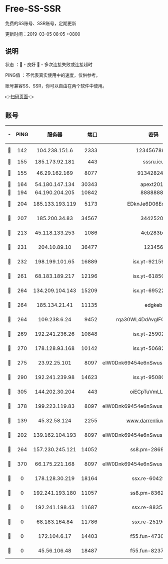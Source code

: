 # Free-SS-SSR

免费的SS账号、SSR账号，定期更新

更新时间：2019-03-05 08:05 +0800

## 说明

状态     ：🙂 - 良好 🙁 - 多次连接失败或连接超时

PING值   ：不代表真实使用中的速度，仅供参考。

账号兼容SS、SSR，你可以自由在两个软件中使用。

👉[扫码页面](https://liesauer.github.io/free-ss-ssr.github.io/)👈

## 账号

|-|PING|服务器|端口|密码|加密方式|区域|
|:----:|:----:|:-----:|-----:|:----:|:----:|:----:|
|🙂|142|104.238.151.6|2333|12345678900|aes-256-cfb|JP|
|🙂|155|185.173.92.181|443|sssru.icu|rc4-md5|RU|
|🙂|155|46.29.162.169|8077|9134282479|aes-256-cfb|RU|
|🙂|164|54.180.147.134|30343|apext2019|chacha20|KR|
|🙂|194|64.190.204.205|10842|88888888|rc4-md5|US|
|🙂|204|185.133.193.119|5173|EDknJe6D06EoWDaw|aes-256-cfb|US|
|🙂|207|185.200.34.83|34567|34425208|aes-256-cfb|US|
|🙂|213|45.118.133.253|1086|4cb283b8|aes-256-cfb|SG|
|🙂|231|204.10.89.10|36477|123456|aes-256-cfb|US|
|🙂|232|198.199.101.65|16889|isx.yt-92159574|aes-256-cfb|US|
|🙂|261|68.183.189.217|12196|isx.yt-61850087|aes-256-cfb|SG|
|🙂|264|134.209.104.143|15209|isx.yt-69522000|aes-256-cfb|SG|
|🙂|264|185.134.21.41|11135|edgkeb|aes-256-cfb|GB|
|🙂|264|109.238.6.24|9452|rqa30WL4DdAvgIFG6Fs3znzTa|aes-256-cfb|FR|
|🙂|269|192.241.236.26|10848|isx.yt-25902740|aes-256-cfb|US|
|🙂|270|178.128.93.168|10142|isx.yt-50682573|aes-256-cfb|SG|
|🙂|275|23.92.25.101|8097|eIW0Dnk69454e6nSwuspv9DmS201tQ0D|aes-256-cfb|US|
|🙂|290|192.241.239.98|14623|isx.yt-95080154|aes-256-cfb|US|
|🙂|305|144.202.30.204|443|oiECpTuVmLLxk4Ts|aes-256-cfb|US|
|🙂|378|199.223.119.83|8097|eIW0Dnk69454e6nSwuspv9DmS201tQ0D|aes-256-cfb|US|
|🙂|139|45.32.58.124|2255|www.darrenliuwei.com|aes-256-cfb|JP|
|🙂|202|139.162.104.193|8097|eIW0Dnk69454e6nSwuspv9DmS201tQ0D|aes-256-cfb|JP|
|🙂|264|157.230.245.121|14052|ss8.pm-28692844|aes-256-cfb|SG|
|🙂|370|66.175.221.168|8097|eIW0Dnk69454e6nSwuspv9DmS201tQ0D|aes-256-cfb|US|
|🙁|0|178.128.30.219|18164|ssx.re-60429944|aes-256-cfb|SG|
|🙁|0|192.241.193.180|11057|ss8.pm-83620677|aes-256-cfb|US|
|🙁|0|192.241.198.43|11687|ssx.re-88354290|aes-256-cfb|US|
|🙁|0|68.183.164.84|11786|ssx.re-25196932|aes-256-cfb|US|
|🙁|0|172.104.6.17|14403|f55.fun-47304627|aes-256-cfb|US|
|🙁|0|45.56.106.48|18487|f55.fun-82379795|aes-256-cfb|US|
